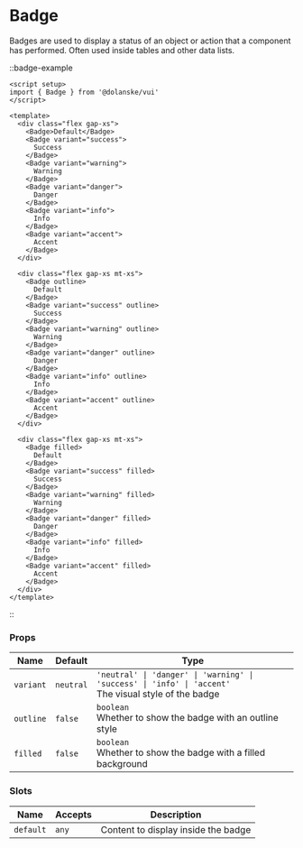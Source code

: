 # Badge

Badges are used to display a status of an object or action that a component has performed. Often used inside tables and other data lists.

::badge-example

```vue
<script setup>
import { Badge } from '@dolanske/vui'
</script>

<template>
  <div class="flex gap-xs">
    <Badge>Default</Badge>
    <Badge variant="success">
      Success
    </Badge>
    <Badge variant="warning">
      Warning
    </Badge>
    <Badge variant="danger">
      Danger
    </Badge>
    <Badge variant="info">
      Info
    </Badge>
    <Badge variant="accent">
      Accent
    </Badge>
  </div>

  <div class="flex gap-xs mt-xs">
    <Badge outline>
      Default
    </Badge>
    <Badge variant="success" outline>
      Success
    </Badge>
    <Badge variant="warning" outline>
      Warning
    </Badge>
    <Badge variant="danger" outline>
      Danger
    </Badge>
    <Badge variant="info" outline>
      Info
    </Badge>
    <Badge variant="accent" outline>
      Accent
    </Badge>
  </div>

  <div class="flex gap-xs mt-xs">
    <Badge filled>
      Default
    </Badge>
    <Badge variant="success" filled>
      Success
    </Badge>
    <Badge variant="warning" filled>
      Warning
    </Badge>
    <Badge variant="danger" filled>
      Danger
    </Badge>
    <Badge variant="info" filled>
      Info
    </Badge>
    <Badge variant="accent" filled>
      Accent
    </Badge>
  </div>
</template>
```

::

### Props

| Name      | Default   | Type                                                                                                       |
| --------- | --------- | ---------------------------------------------------------------------------------------------------------- |
| `variant` | `neutral` | `'neutral' \| 'danger' \| 'warning' \| 'success' \| 'info' \| 'accent'` <br> The visual style of the badge |
| `outline` | `false`   | `boolean` <br> Whether to show the badge with an outline style                                             |
| `filled`  | `false`   | `boolean` <br> Whether to show the badge with a filled background                                          |

### Slots

| Name      | Accepts | Description                         |
| --------- | ------- | ----------------------------------- |
| `default` | `any`   | Content to display inside the badge |
